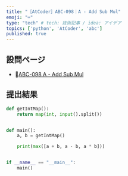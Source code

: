 ```yaml
---
title: "［AtCoder］ABC-098｜A - Add Sub Mul"
emoji: "⌨️"
type: "tech" # tech: 技術記事 / idea: アイデア
topics: ['python', 'AtCoder', 'abc']
published: true
---
```


## 設問ページ

- 🔗[ABC-098 A - Add Sub Mul](https://atcoder.jp/contests/abc098/tasks/abc098_a)

## 提出結果

```python
def getIntMap():
    return map(int, input().split())


def main():
    a, b = getIntMap()

    print(max([a + b, a - b, a * b]))


if __name__ == "__main__":
    main()
```
